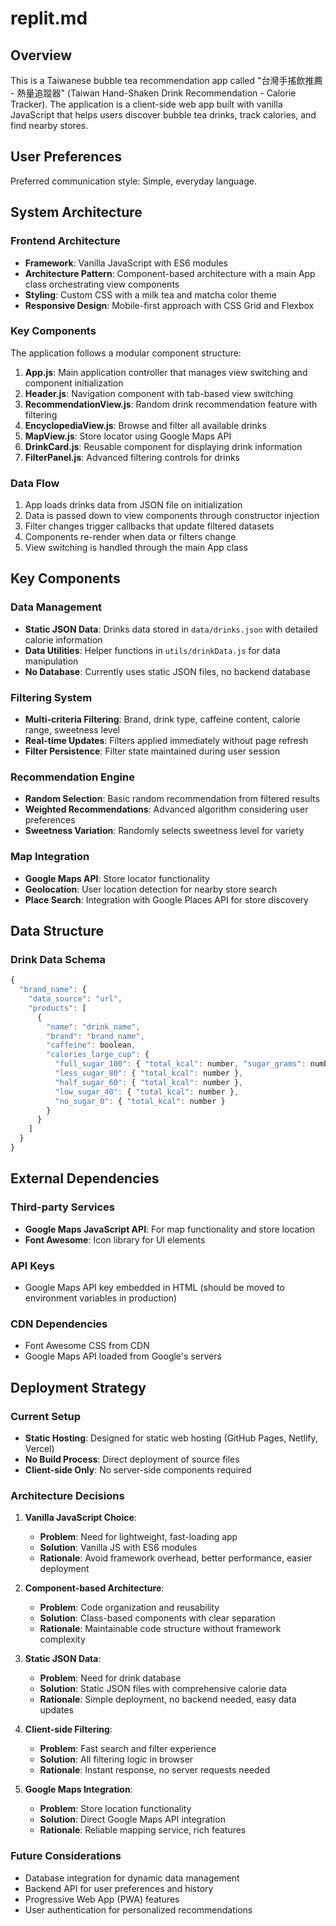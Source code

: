 # replit.md

## Overview

This is a Taiwanese bubble tea recommendation app called "台灣手搖飲推薦 - 熱量追蹤器" (Taiwan Hand-Shaken Drink Recommendation - Calorie Tracker). The application is a client-side web app built with vanilla JavaScript that helps users discover bubble tea drinks, track calories, and find nearby stores.

## User Preferences

Preferred communication style: Simple, everyday language.

## System Architecture

### Frontend Architecture
- **Framework**: Vanilla JavaScript with ES6 modules
- **Architecture Pattern**: Component-based architecture with a main App class orchestrating view components
- **Styling**: Custom CSS with a milk tea and matcha color theme
- **Responsive Design**: Mobile-first approach with CSS Grid and Flexbox

### Key Components
The application follows a modular component structure:

1. **App.js**: Main application controller that manages view switching and component initialization
2. **Header.js**: Navigation component with tab-based view switching
3. **RecommendationView.js**: Random drink recommendation feature with filtering
4. **EncyclopediaView.js**: Browse and filter all available drinks
5. **MapView.js**: Store locator using Google Maps API
6. **DrinkCard.js**: Reusable component for displaying drink information
7. **FilterPanel.js**: Advanced filtering controls for drinks

### Data Flow
1. App loads drinks data from JSON file on initialization
2. Data is passed down to view components through constructor injection
3. Filter changes trigger callbacks that update filtered datasets
4. Components re-render when data or filters change
5. View switching is handled through the main App class

## Key Components

### Data Management
- **Static JSON Data**: Drinks data stored in `data/drinks.json` with detailed calorie information
- **Data Utilities**: Helper functions in `utils/drinkData.js` for data manipulation
- **No Database**: Currently uses static JSON files, no backend database

### Filtering System
- **Multi-criteria Filtering**: Brand, drink type, caffeine content, calorie range, sweetness level
- **Real-time Updates**: Filters applied immediately without page refresh
- **Filter Persistence**: Filter state maintained during user session

### Recommendation Engine
- **Random Selection**: Basic random recommendation from filtered results
- **Weighted Recommendations**: Advanced algorithm considering user preferences
- **Sweetness Variation**: Randomly selects sweetness level for variety

### Map Integration
- **Google Maps API**: Store locator functionality
- **Geolocation**: User location detection for nearby store search
- **Place Search**: Integration with Google Places API for store discovery

## Data Structure

### Drink Data Schema
```javascript
{
  "brand_name": {
    "data_source": "url",
    "products": [
      {
        "name": "drink_name",
        "brand": "brand_name",
        "caffeine": boolean,
        "calories_large_cup": {
          "full_sugar_100": { "total_kcal": number, "sugar_grams": number },
          "less_sugar_80": { "total_kcal": number },
          "half_sugar_60": { "total_kcal": number },
          "low_sugar_40": { "total_kcal": number },
          "no_sugar_0": { "total_kcal": number }
        }
      }
    ]
  }
}
```

## External Dependencies

### Third-party Services
- **Google Maps JavaScript API**: For map functionality and store location
- **Font Awesome**: Icon library for UI elements

### API Keys
- Google Maps API key embedded in HTML (should be moved to environment variables in production)

### CDN Dependencies
- Font Awesome CSS from CDN
- Google Maps API loaded from Google's servers

## Deployment Strategy

### Current Setup
- **Static Hosting**: Designed for static web hosting (GitHub Pages, Netlify, Vercel)
- **No Build Process**: Direct deployment of source files
- **Client-side Only**: No server-side components required

### Architecture Decisions

1. **Vanilla JavaScript Choice**: 
   - **Problem**: Need for lightweight, fast-loading app
   - **Solution**: Vanilla JS with ES6 modules
   - **Rationale**: Avoid framework overhead, better performance, easier deployment

2. **Component-based Architecture**:
   - **Problem**: Code organization and reusability
   - **Solution**: Class-based components with clear separation
   - **Rationale**: Maintainable code structure without framework complexity

3. **Static JSON Data**:
   - **Problem**: Need for drink database
   - **Solution**: Static JSON files with comprehensive calorie data
   - **Rationale**: Simple deployment, no backend needed, easy data updates

4. **Client-side Filtering**:
   - **Problem**: Fast search and filter experience
   - **Solution**: All filtering logic in browser
   - **Rationale**: Instant response, no server requests needed

5. **Google Maps Integration**:
   - **Problem**: Store location functionality
   - **Solution**: Direct Google Maps API integration
   - **Rationale**: Reliable mapping service, rich features

### Future Considerations
- Database integration for dynamic data management
- Backend API for user preferences and history
- Progressive Web App (PWA) features
- User authentication for personalized recommendations